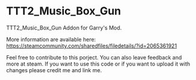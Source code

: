 # TTT2_Music_Box_Gun

TTT2_Music_Box_Gun Addon for Garry's Mod.

More information are available here: 
https://steamcommunity.com/sharedfiles/filedetails/?id=2065361921

Feel free to contribute to this porject. You can also leave feedback and more at steam. 
If you want to use this code or if you want to upload it with changes please credit me and link me.
